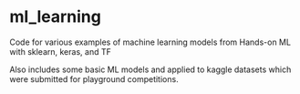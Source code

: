 # ml_learning
Code for various examples of machine learning models from Hands-on ML with sklearn, keras, and TF

Also includes some basic ML models and applied to kaggle datasets which were submitted for playground competitions.
